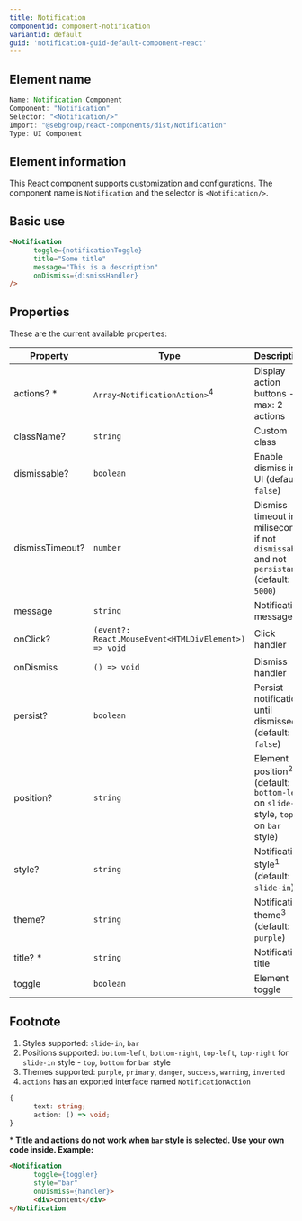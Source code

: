 ```yaml
---
title: Notification
componentid: component-notification
variantid: default
guid: 'notification-guid-default-component-react'
---
```


## Element name
```javascript
Name: Notification Component
Component: "Notification"
Selector: "<Notification/>"
Import: "@sebgroup/react-components/dist/Notification"
Type: UI Component
```

## Element information 
This React component supports customization and configurations. The component name is `Notification` and the selector is `<Notification/>`.

## Basic use
```html
<Notification
      toggle={notificationToggle}
      title="Some title"
      message="This is a description"
      onDismiss={dismissHandler}
/>
```

## Properties
These are the current available properties:

| Property        | Type                                                 | Description                                                                                     |
| --------------- | ---------------------------------------------------- | ----------------------------------------------------------------------------------------------- |
| actions? *      | `Array<NotificationAction>`<sup>4</sup>              | Display action buttons - max: 2 actions                                                         |
| className?      | `string`                                             | Custom class                                                                                    |
| dismissable?    | `boolean`                                            | Enable dismiss in UI (default: `false`)                                                         |
| dismissTimeout? | `number`                                             | Dismiss timeout in miliseconds if not `dismissable` and not `persistant` (default: `5000`)      |
| message         | `string`                                             | Notification message                                                                            |
| onClick?        | `(event?: React.MouseEvent<HTMLDivElement>) => void` | Click handler                                                                                   |
| onDismiss       | `() => void`                                         | Dismiss handler                                                                                 |
| persist?        | `boolean`                                            | Persist notification until dismissed (default: `false`)                                         |
| position?       | `string`                                             | Element position<sup>2</sup> (default: `bottom-left` on `slide-in` style, `top` on `bar` style) |
| style?          | `string`                                             | Notification style<sup>1</sup> (default: `slide-in`)                                            |
| theme?          | `string`                                             | Notification theme<sup>3</sup> (default: `purple`)                                              |
| title? *        | `string`                                             | Notification title                                                                              |
| toggle          | `boolean`                                            | Element toggle                                                                                  |

## Footnote
1. Styles supported: `slide-in`, `bar`
2. Positions supported: `bottom-left`, `bottom-right`, `top-left`, `top-right` for `slide-in` style - `top`, `bottom` for `bar` style
3. Themes supported: `purple`, `primary`, `danger`, `success`, `warning`, `inverted`
4. `actions` has an exported interface named `NotificationAction`

```typescript
{
      text: string;
      action: () => void;
}
```

\* **Title and actions do not work when `bar` style is selected. Use your own code inside. Example:**
```html
<Notification
      toggle={toggler}
      style="bar"
      onDismiss={handler}>
      <div>content</div>
</Notification
```